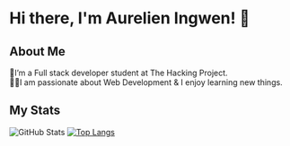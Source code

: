 # **Hi there, I'm Aurelien Ingwen! :wave:**


## **About Me**

🌱I’m a Full stack developer student at The Hacking Project.  
👨‍💻I am passionate about Web Development & I enjoy learning new things.

## **My Stats**

![GitHub Stats](https://github-readme-stats.vercel.app/api?username=Aurelien1997&theme=radical) [![Top Langs](https://github-readme-stats.vercel.app/api/top-langs/?username=Aurelien1997&layout=compact&theme=radical)](https://github.com/Aurelien1997/github-readme-stats)



